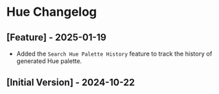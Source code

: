 # Hue Changelog

## [Feature] - 2025-01-19

- Added the `Search Hue Palette History` feature to track the history of generated Hue palette.

## [Initial Version] - 2024-10-22
